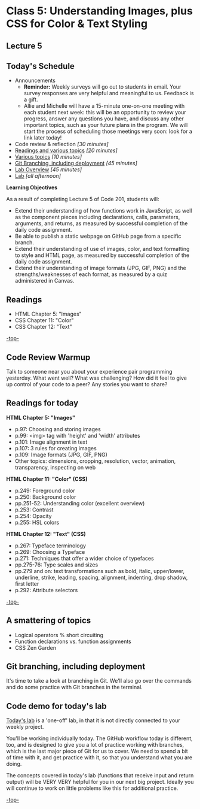 # Class 5: Understanding Images, plus CSS for Color & Text Styling

<a id="top"></a>
## Lecture 5

## Today's Schedule
- Announcements
	- **Reminder:** Weekly surveys will go out to students in email. Your survey responses are very helpful and meaningful to us. Feedback is a gift.
	- Allie and Michelle will have a 15-minute one-on-one meeting with each student next week: this will be an opportunity to review your progress, answer any questions you have, and discuss any other important topics, such as your future plans in the program. We will start the process of scheduling those meetings very soon: look for a link later today!
- Code review & reflection *[30 minutes]*
- [Readings and various topics](#readings) *[20 minutes]*
- [Various topics](#smattering) *[10 minutes]*
- [Git Branching, including deployment](#git) *[45 minutes]*
- [Lab Overview](#lab) *[45 minutes]*
- [Lab](https://github.com/codefellows/201d34-lab-5) *[all afternoon]*

**Learning Objectives**

As a result of completing Lecture 5 of Code 201, students will:

- Extend their understanding of how functions work in JavaScript, as well as the component pieces including declarations, calls, parameters, arguments, and returns, as measured by successful completion of the daily code assignment.
- Be able to publish a static webpage on GitHub page from a specific branch.
- Extend their understanding of use of images, color, and text formatting to style and HTML page, as measured by successful completion of the daily code assignment.
- Extend their understanding of image formats (JPG, GIF, PNG) and the strengths/weaknesses of each format, as measured by a quiz administered in Canvas.

## Readings

- HTML Chapter 5: "Images"
- CSS Chapter 11: "Color"
- CSS Chapter 12: "Text"

[-top-](#top)

## Code Review Warmup
Talk to someone near you about your experience pair programming yesterday. What went well? What was challenging? How did it feel to give up control of your code to a peer? Any stories you want to share?

<a id="readings"></a>

## Readings for today

**HTML Chapter 5: "Images"**

- p.97: Choosing and storing images
- p.99: \<img> tag with 'height' and 'width' attributes
- p.101: Image alignment in text
- p.107: 3 rules for creating images
- p.109: Image formats (JPG, GIF, PNG)
- Other topics: dimensions, cropping, resolution, vector, animation, transparency, inspecting on web

**HTML Chapter 11: "Color" (CSS)**

- p.249: Foreground color
- p.250: Background color
- pp.251-52: Understanding color (excellent overview)
- p.253: Contrast
- p.254: Opacity
- p.255: HSL colors

**HTML Chapter 12: "Text" (CSS)**

- p.267: Typeface terminology
- p.269: Choosing a Typeface
- p.271: Techniques that offer a wider choice of typefaces
- pp.275-76: Type scales and sizes
- pp.279 and on: text transformations such as bold, italic, upper/lower, underline, strike, leading, spacing, alignment, indenting, drop shadow, first letter
- p.292: Attribute selectors

[-top-](#top)

<a id="smattering"></a>

## A smattering of topics

- Logical operators % short circuiting
- Function declarations vs. function assignments
- CSS Zen Garden

<a id="git"></a>

## Git branching, including deployment

It's time to take a look at branching in Git. We'll also go over the commands and do some practice with Git branches in the terminal.

<a id="lab"></a>

## Code demo for today's lab

[Today's lab](https://github.com/codefellows/201d34-lab-5) is a 'one-off' lab, in that it is not directly connected to your weekly project.

You'll be working individually today. The GitHub workflow today is different, too, and is designed to give you a lot of practice working with branches, which is the last major piece of Git for us to cover. We need to spend a bit of time with it, and get practice with it, so that you understand what you are doing.

The concepts covered in today's lab (functions that receive input and return output) will be VERY VERY helpful for you in our next big project. Ideally you will continue to work on little problems like this for additional practice.

[-top-](#top)
